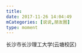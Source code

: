 ```yaml
---
title: 
date: 2017-11-26 14:04:49
mCategories: [说说,朋友圈]
type: moment
---
```


<div id="pics-20171126140449"></div>

<script src="/lib/moment/pics.js"></script>
<script>
var data = [
    {"link": "2017-11-26_000000.jpeg", "type": "shuoshuo"},
    {"link": "2017-11-26_000001.jpeg", "type": "shuoshuo"},
    {"link": "2017-11-26_000002.jpeg", "type": "shuoshuo"},
    {"link": "2017-11-26_000003.jpeg", "type": "shuoshuo"},
    {"link": "2017-11-26_000004.jpeg", "type": "shuoshuo"},
    {"link": "2017-11-26_000005.jpeg", "type": "shuoshuo"}
];
picsRender(data, "pics-20171126140449");
</script>

长沙市长沙理工大学(云塘校区)
